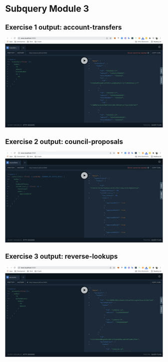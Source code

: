 # Subquery Module 3

## Exercise 1 output: account-transfers
![Exercise1](./account-transfers/output.png)

## Exercise 2 output: council-proposals
![Exercise2](./council-proposals/output.png)

## Exercise 3 output: reverse-lookups
![Exercise3](./reverse-lookups/output.png)
